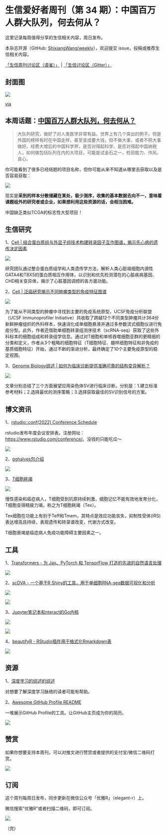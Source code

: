# 生信爱好者周刊（第 34 期）：中国百万人群大队列，何去何从？

这里记录每周值得分享的生信相关内容，周日发布。

本杂志开源（GitHub: [ShixiangWang/weekly](https://github.com/ShixiangWang/weekly)），欢迎提交 issue，投稿或推荐生信相关内容。

[「生信周刊讨论区（语雀）」](https://www.yuque.com/shixiangwang/bioinfo) | [「生信讨论区（Gitter）」](https://gitter.im/ShixiangWang/community)

## 封面图


![](https://files.mdnice.com/user/4331/24989391-e218-4a71-9611-e2c5a0cd8316.png)

[via](https://mp.weixin.qq.com/s/2V7vfj9X6z48Ad8DM2jZbQ)


## 本周话题：[中国百万人群大队列，何去何从？](https://mp.weixin.qq.com/s/2V7vfj9X6z48Ad8DM2jZbQ)

> 大队列研究，做好了对人类医学非常有益。世界上有几个突出的例子。但是外国的榜样有时在中国走样，甚至变成要大钱，但不做大事，或者不把大事做好。经费大增后的中国科学界，是否对得起科学、是否对得起中国纳税人，如何做包括队列在内的大项目，可能是试金石之一，检验能力、作风、良心。

你可能看到了很多已经结题的项目名称，但你可能从来不知道从哪里去获取以及是否容易获取：

![](https://files.mdnice.com/user/4331/5cd02846-9ef9-41e1-ad65-2d936b05f9cb.png)

现实是**采到的样本分散储藏在某处，极少测序，收集的基本数据去向不一，意味着课题组外的研究者或企业，如果想利用这些资源的话，会相当困难。**

中国缺乏类似TCGA的标志性大型项目！

## 生信研究

1、[Cell | 结合蛋白质组与外显子组技术构建转录因子互作图谱，揭示先心病的遗传决定因素](https://mp.weixin.qq.com/s/Pfeoiy3pwzuWXtUNwDzGCA)


![](https://files.mdnice.com/user/4331/127355be-dd23-4e6b-b5d5-c9713a022ea7.png)


研究团队通过整合蛋白质组学和人类遗传学方法，解析人类心脏祖细胞内源性GATA4和TBX5的蛋白质相互作用体，以识别和优先检测潜在的心脏疾病基因、CHD相关变异体，揭示了心脏基因调控的各方面功能。

2、[Cell | 泛癌研究揭示不同肿瘤类型的免疫特征图谱](https://zhuanlan.zhihu.com/p/473794440?utm_source=wechat_session&utm_medium=social&utm_oi=841811531518836736)


![](https://files.mdnice.com/user/4331/481c5964-4cac-497d-a26b-0c93f2c2c91a.png)

为了能从不同类型的肿瘤中寻找到主要的免疫系统原型，UCSF免疫分析联盟（UCSF Immunoprofiler Initiative）共收取了跨越12个不同类型肿瘤共计364份新鲜肿瘤组织的外科样本，快速消化成单细胞悬液并通过多参数流式细胞仪进行免疫分型。此外，作者还借助单细胞转录组测序技术（scRNA-seq）获取了这些外科标本的细胞组成和转录组学信息。通过对T细胞和单核吞噬细胞亚群的更精细的分类和定义，作者从3个粗略的细胞特征（T细胞特征、髓样细胞特征和非免疫的基质细胞特征）开始，通过不断的渐进分析，最终确定了10个主要免疫原型的稳定视图。

3、[Genome Biology综述 | 如何为临床诊断提供准确可靠的结构变异解析？](https://mp.weixin.qq.com/s/g9aelcLEgITRU81eH1uZvg)


![](https://files.mdnice.com/user/4331/830f434f-656f-4780-a708-0d060f068e6e.png)


文章分别总结了三个方面展望应用染色体SV进行临床诊断。分别是：1.建立标准参考材料；2.选择最优的测序策略；3.选择获取最佳的SV识别信号的方案。


## 博文资讯

1、[rstudio::conf(2022) Conference Schedule](https://www.rstudio.com/blog/rstudio-2022-conf-schedule/)

rstudio发布年度会议安排表。注册网址：<https://www.rstudio.com/conference/>。没钱的只能吃瓜～

![](https://files.mdnice.com/user/4331/fe37e429-ea09-47d1-a514-6e50eb13a744.png)

2、[gghalves包介绍](https://mp.weixin.qq.com/s/cnhucGCgHvOjXsWETkE3mg)


![](https://files.mdnice.com/user/4331/bf6a0e3e-0d68-4ce1-bc04-3c7109c3969d.png)


3、[T细胞耗竭](https://github.com/ShixiangWang/weekly/issues/476)


![](https://files.mdnice.com/user/4331/f11d6dbb-4391-4b79-8328-0983a561f107.png)


慢性感染和癌症病人，T细胞受到抗原持续刺激，细胞记忆不能有效地发育分化，T细胞变得精疲力竭，称之为T细胞耗竭（Tex）。

Tex细胞在功能上有别于Teff和Tmem，其特点是效应功能丧失，抑制性受体(IRS)表达增高且持续，表观遗传和转录谱改变，代谢方式改变。

T细胞衰竭是癌症病人免疫功能障碍主要因素之一。


## 工具

1、[Transformers - 为 Jax、PyTorch 和 TensorFlow 打造的先进的自然语言处理](https://github.com/huggingface/transformers/blob/main/README_zh-hans.md)


![](https://files.mdnice.com/user/4331/0439f1bc-3c8f-45bd-bb75-e7c4bd99b466.png)


2、[scDVA - 一个基于R Shiny的工具，用于单细胞RNA-seq数据可视化和分析](https://github.com/liziyie/scDVA)


![](https://files.mdnice.com/user/4331/6ba44d19-9cd6-4e5e-8d0c-f5be63d6c8e9.png)


![](https://files.mdnice.com/user/4331/37b1dc66-1df4-49ad-880a-50c2c1db5123.png)



3、[Jupyter笔记本和nteract的Go内核](https://github.com/gopherdata/gophernotes)


![](https://files.mdnice.com/user/4331/aafc65f7-e465-41b1-a880-cd425fb9fea3.png)


![](https://files.mdnice.com/user/4331/70401a1f-d2d5-4569-b8e6-244a90b65db1.png)

4、[beautifyR - RStudio插件用于格式化Rmarkdown表](https://github.com/mwip/beautifyR)


![](https://files.mdnice.com/user/4331/14b1b9a2-7c36-432c-9ced-11bfe9b5e8f2.png)

## 资源

1、[深度学习的综述的综述](https://mp.weixin.qq.com/s/oNdz1-JR7Kdw9C_NKAXg2Q)

对想要了解深度学习脉络的读者可能有帮助。

2、[Awesome GitHub Profile README](https://github.com/abhisheknaiidu/awesome-github-profile-readme)

一堆展示GitHub Profile的工具。让GitHub主页成为你的简历。


![](https://files.mdnice.com/user/4331/60b3fe10-a5a8-419a-a132-438b613a1ab5.png)



## 赞赏

如果你想要支持本周刊，可以对推文进行赞赏或者提供的支付宝/微信二维码打赏。

![](https://cdn.nlark.com/yuque/0/2022/png/471931/1648291334186-bd3390be-c83c-4396-aabd-ca39f588c15d.png)

## 订阅

这个周刊每周日发布，同步更新在微信公众号「优雅R」（elegant-r）上。

微信搜索“优雅R”或者扫描二维码，即可订阅。

![](https://cdn.nlark.com/yuque/0/2022/png/471931/1648306398708-897e7ad4-6008-40f8-9200-ddee834b09a7.png)

（完）

